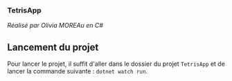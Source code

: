 ### TetrisApp
*Réalisé par Olivia MOREAu en C#*

## Lancement du projet

Pour lancer le projet, il suffit d'aller dans le dossier du projet `TetrisApp` et de lancer la commande suivante : `dotnet watch run`.

